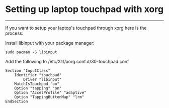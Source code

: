 [//]: # (17-10-2021)
# Setting up laptop touchpad with xorg


---

If you want to setup your laptop's touchpad through xorg here is the process:

Install libinput with your package manager:

```
sudo pacman -S libinput
```

Add the following to /etc/X11/xorg.conf.d/30-touchpad.conf

```
Section "InputClass"
    Identifier "touchpad"
   	    Driver "libinput"
    MatchIsTouchpad "on"
    Option "tapping" "on"
    Option "AccelProfile" "adaptive"
    Option "TappingButtonMap" "lrm"
EndSection
```
